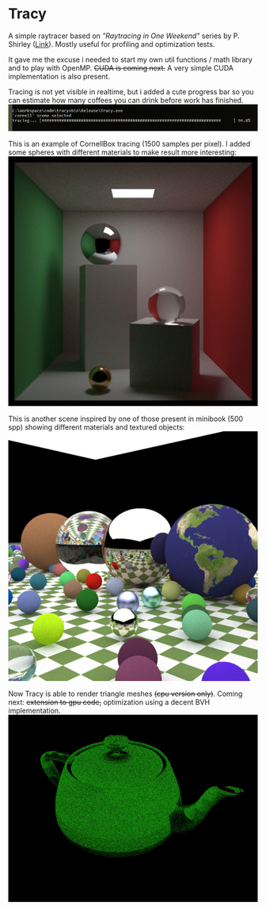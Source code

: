 # Tracy

A simple raytracer based on *"Raytracing in One Weekend"* series by P. Shirley ([Link](https://www.amazon.com/dp/B01B5AODD8)).
Mostly useful for profiling and optimization tests.

It gave me the excuse i needed to start my own util functions / math library and to play with OpenMP. ~~CUDA is coming next.~~ A very simple CUDA implementation is also present.


Tracing is not yet visible in realtime, but i added a cute progress bar so
you can estimate how many coffees you can drink before work has finished.
![tracing](doc/cmd.jpg)


This is an example of CornellBox tracing (1500 samples per pixel). I added some spheres with different
materials to make result more interesting:
![cornell](doc/output.jpg)


This is another scene inspired by one of those present in minibook (500 spp) showing different materials and textured objects:
![random](doc/output2.jpg)


Now Tracy is able to render triangle meshes ~~(cpu version only)~~. Coming next: ~~extension to gpu code,~~ optimization using a decent BVH implementation.
![triangles](doc/output3.jpg)


